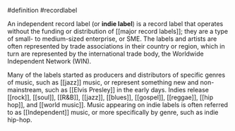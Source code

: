 #definition #recordlabel 

An independent record label (or **indie label**) is a record label that operates without the funding or distribution of [[major record labels]]; they are a type of small- to medium-sized enterprise, or SME. The labels and artists are often represented by trade associations in their country or region, which in turn are represented by the international trade body, the Worldwide Independent Network (WIN).

Many of the labels started as producers and distributors of specific genres of music, such as [[jazz]] music, or represent something new and non-mainstream, such as [[Elvis Presley]] in the early days. Indies release [[rock]], [[soul]], [[R&B]], [[jazz]], [[blues]], [[gospel]], [[reggae]], [[hip hop]], and [[world music]]. Music appearing on indie labels is often referred to as [[Independent]] music, or more specifically by genre, such as indie hip-hop.